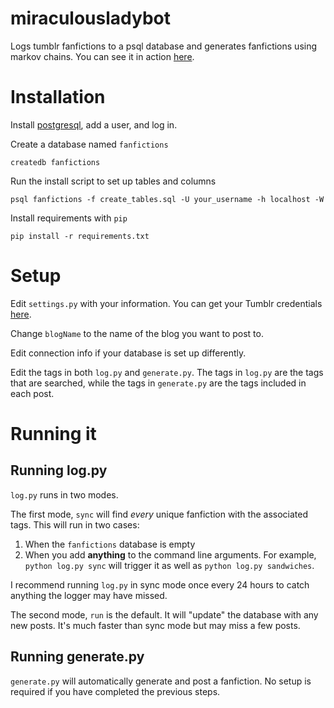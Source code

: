 # miraculousladybot
Logs tumblr fanfictions to a psql database and generates fanfictions using markov chains. You can see it in action [here](http://www.miraculousladybot.tumblr.com).

# Installation

Install [postgresql](http://www.postgresql.org/), add a user, and log in.

Create a database named `fanfictions`

`createdb fanfictions`

Run the install script to set up tables and columns 

`psql fanfictions -f create_tables.sql -U your_username -h localhost -W`

Install requirements with `pip`

`pip install -r requirements.txt`

# Setup

Edit `settings.py` with your information. You can get your Tumblr credentials [here](https://api.tumblr.com/console). 

Change `blogName` to the name of the blog you want to post to. 

Edit connection info if your database is set up differently.

Edit the tags in both `log.py` and `generate.py`. The tags in `log.py` are the tags that are searched, while the tags in `generate.py` are the tags included in each post.

# Running it

## Running log.py
`log.py` runs in two modes. 

The first mode, `sync` will find *every* unique fanfiction with the associated tags. This will run in two cases:

1. When the `fanfictions` database is empty
2. When you add **anything** to the command line arguments. For example, `python log.py sync` will trigger it as well as `python log.py sandwiches`.

I recommend running `log.py` in sync mode once every 24 hours to catch anything the logger may have missed.

The second mode, `run` is the default. It will "update" the database with any new posts. It's much faster than sync mode but may miss a few posts.

## Running generate.py

`generate.py` will automatically generate and post a fanfiction. No setup is required if you have completed the previous steps.
